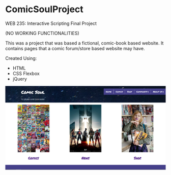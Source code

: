 # ComicSoulProject
WEB 235: Interactive Scripting
Final Project

(NO WORKING FUNCTIONALITIES)

This was a project that was based a fictional, comic-book based website.
It contains pages that a comic forum/store based website may have.

Created Using:
- HTML
- CSS Flexbox
- jQuery

![Comic Soul Screenshot](images/csoul.jpg)
